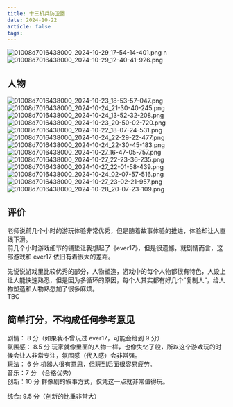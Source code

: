 ```yaml
---
title: 十三机兵防卫圈
date: 2024-10-22
article: false
tags:
---
```

![01008d7016438000_2024-10-29_17-54-14-401.png](https://oss.naglfar28.com/naglfar28/202410291755619.png)
  n
![01008d7016438000_2024-10-29_12-40-41-926.png](https://oss.naglfar28.com/naglfar28/202410291531734.png)

## 人物
![01008d7016438000_2024-10-23_18-53-57-047.png](https://oss.naglfar28.com/naglfar28/202410241617256.png)  
![01008d7016438000_2024-10-24_21-30-40-245.png](https://oss.naglfar28.com/naglfar28/202410261623676.png)  
![01008d7016438000_2024-10-24_13-52-32-208.png](https://oss.naglfar28.com/naglfar28/202410241727345.png)  
![01008d7016438000_2024-10-23_20-50-02-720.png](https://oss.naglfar28.com/naglfar28/202410241645116.png)  
![01008d7016438000_2024-10-22_18-07-24-531.png](https://oss.naglfar28.com/naglfar28/202410241645056.png)  
![01008d7016438000_2024-10-24_22-29-22-477.png](https://oss.naglfar28.com/naglfar28/202410261622611.png)  
![01008d7016438000_2024-10-24_22-30-45-183.png](https://oss.naglfar28.com/naglfar28/202410261658141.png)  
![01008d7016438000_2024-10-27_16-47-05-757.png](https://oss.naglfar28.com/naglfar28/202410281948470.png)  
![01008d7016438000_2024-10-27_22-23-36-235.png](https://oss.naglfar28.com/naglfar28/202410281948678.png)  
![01008d7016438000_2024-10-27_22-01-58-439.png](https://oss.naglfar28.com/naglfar28/202410281949024.png)  
![01008d7016438000_2024-10-24_02-07-57-516.png](https://oss.naglfar28.com/naglfar28/202410281949630.png)  
![01008d7016438000_2024-10-27_23-02-21-957.png](https://oss.naglfar28.com/naglfar28/202410281950540.png)
![01008d7016438000_2024-10-28_20-07-23-109.png](https://oss.naglfar28.com/naglfar28/202410291532397.png)
## 评价
老师说前几个小时的游玩体验非常优秀，但是随着故事体验的推进，体验却让人直线下滑。  
前几个小时游戏细节的铺垫让我想起了《ever17》，但是很遗憾，就剧情而言，这部游戏和 ever17 依旧有着很大的差距。

先说说游戏里比较优秀的部分，人物塑造，游戏中的每个人物都很有特色，人设上让人能快速熟悉，但是因为多循环的原因，每个人其实都有好几个“复制人“，给人物塑造和人物熟悉加了很多麻烦。  
TBC

## 简单打分，不构成任何参考意见
剧情： 8 分（如果我不曾玩过 ever17，可能会给到 9 分）  
氛围感： 8.5 分 玩家就像里面的人物一样，也像失忆了般，所以这个游戏玩的时候会让人非常专注，氛围感（代入感）会非常强。  
玩法： 6 分 机器人很有意思，但玩到后面很容易疲劳。  
音乐：7 分 （合格优秀）  
创新：10 分 群像剧的叙事方式，仅凭这一点就非常值得玩。

综合: 9.5 分（创新的比重非常大）
